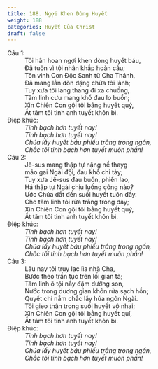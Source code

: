 ```yaml
---
title: 188. Ngợi Khen Dòng Huyết
weight: 188
categories: Huyết Của Christ
draft: false
---
```

<dl><dt>Câu 1:</dt><dd data-verse="1">Tôi hân hoan ngợi khen dòng huyết báu, <br/>Đã tuôn vì tội nhân khắp hoàn cầu; <br/>Tôn vinh Con Độc Sanh từ Cha Thánh, <br/>Đã mang lằn đòn đặng chữa tôi lành; <br/>Tuy xưa tôi lang thang đi xa chuồng, <br/>Tâm linh cưu mang khổ đau lo buồn; <br/>Xin Chiên Con gội tôi bằng huyết quý, <br/>Ắt tâm tôi tinh anh tuyết khôn bì. </dd><dt>Điệp khúc:</dt><dd data-chorus="1"><em>Tinh bạch hơn tuyết nay! <br/>Tinh bạch hơn tuyết nay! <br/>Chúa lấy huyết báu phiếu trắng trong ngần, <br/>Chắc tôi tinh bạch hơn tuyết muôn phần! </em></dd><dt>Câu 2:</dt><dd data-verse="2">Jê-sus mang thập tự nặng nề thayg <br/>mão gai Ngài đội, đau khổ chi tày; <br/>Tuy xưa Jê-sus đau buồn, phiền lao, <br/>Há thập tự Ngài chịu luống công nào? <br/>Ước Chúa dắt đến suối huyết tuôn đầy. <br/>Cho tâm linh tôi rửa trắng trong đây; <br/>Xin Chiên Con gội tôi bằng huyết quý, <br/>Ắt tâm tôi tinh anh tuyết khôn bì. </dd><dt>Điệp khúc:</dt><dd data-chorus="1"><em>Tinh bạch hơn tuyết nay! <br/>Tinh bạch hơn tuyết nay! <br/>Chúa lấy huyết báu phiếu trắng trong ngần, <br/>Chắc tôi tinh bạch hơn tuyết muôn phần! </em></dd><dt>Câu 3:</dt><dd data-verse="3">Lâu nay tôi trụy lạc lìa nhà Cha, <br/>Bước theo trần tục trên lối gian tà; <br/>Tâm linh ô tội nầy đậm dường son, <br/>Nước trong dương gian khôn rửa sạch hồn; <br/>Quyết chí nắm chắc lấy hứa ngôn Ngài. <br/>Tôi gieo thân trong suối huyết vô nhai; <br/>Xin Chiên Con gội tôi bằng huyết quí, <br/>Ắt tâm tôi tinh anh tuyết khôn bì. </dd><dt>Điệp khúc:</dt><dd data-chorus="1"><em>Tinh bạch hơn tuyết nay! <br/>Tinh bạch hơn tuyết nay! <br/>Chúa lấy huyết báu phiếu trắng trong ngần, <br/>Chắc tôi tinh bạch hơn tuyết muôn phần! </em></dd></dl>